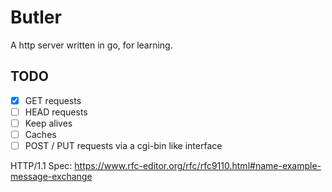 # Butler

A http server written in go, for learning.

## TODO

* [X] GET requests
* [ ] HEAD requests
* [ ] Keep alives
* [ ] Caches
* [ ] POST / PUT requests via a cgi-bin like interface

HTTP/1.1 Spec: https://www.rfc-editor.org/rfc/rfc9110.html#name-example-message-exchange
